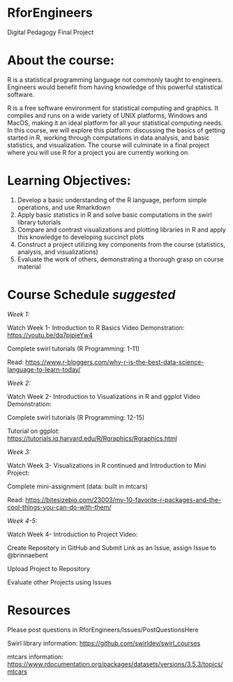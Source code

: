# RforEngineers
Digital Pedagogy Final Project

About the course:
=================
R is a statistical programming language not commonly taught to engineers. Engineers would benefit from having knowledge of this powerful statistical software. 

R is a free software environment for statistical computing and graphics. It compiles and runs on a wide variety of UNIX platforms, Windows and MacOS, making it an ideal platform for all your statistical computing needs. In this course, we will explore this platform: discussing the basics of getting started in R, working through computations in data analysis, and basic statistics, and visualization. The course will culminate in a final project where you will use R for a project you are currently working on. 

Learning Objectives:
====================
1. Develop a basic understanding of the R language, perform simple operations, and use Rmarkdown
2. Apply basic statistics in R and solve basic computations in the swirl library tutorials
3. Compare and contrast visualizations and plotting libraries in R and apply this knowledge to developing succinct plots
4. Construct a project utilizing key components from the course (statistics, analysis, and visualizations)
5. Evaluate the work of others, demonstrating a thorough grasp on course material

Course Schedule *suggested*
===========================

*Week 1:* 


Watch Week 1- Introduction to R Basics Video Demonstration: https://youtu.be/dq7pjpieYw4

Complete swirl tutorials (R Programming: 1-11)

Read: https://www.r-bloggers.com/why-r-is-the-best-data-science-language-to-learn-today/


*Week 2:*


Watch Week 2- Introduction to Visualizations in R and ggplot Video Demonstration:

Complete swirl tutorials (R Programming: 12-15)

Tutorial on ggplot: https://tutorials.iq.harvard.edu/R/Rgraphics/Rgraphics.html



*Week 3:*


Watch Week 3- Visualizations in R continued and Introduction to Mini Project:

Complete mini-assignment (data: built in mtcars)

Read: https://bitesizebio.com/23003/my-10-favorite-r-packages-and-the-cool-things-you-can-do-with-them/


*Week 4-5:*


Watch Week 4- Introduction to Project Video:

Create Repository in GitHub and Submit Link as an Issue, assign Issue to @brinnaebent

Upload Project to Repository

Evaluate other Projects using Issues

Resources
=========
Please post questions in RforEngineers/Issues/PostQuestionsHere

Swirl library information: https://github.com/swirldev/swirl_courses

mtcars information: https://www.rdocumentation.org/packages/datasets/versions/3.5.3/topics/mtcars
